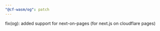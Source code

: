 ```yaml
---
"@cf-wasm/og": patch
---
```


fix(og): added support for next-on-pages (for next.js on cloudflare pages)
